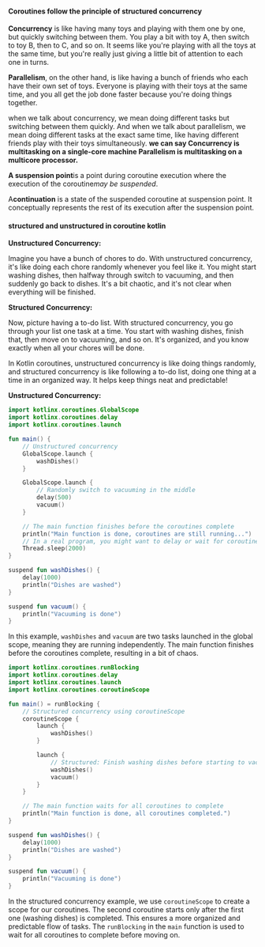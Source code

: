 #### Coroutines follow the principle of structured concurrency

**Concurrency** is like having many toys and playing with them one by one, but quickly switching
between them. You play a bit with toy A, then switch to toy B, then to C, and so on. It seems like
you're playing with all the toys at the same time, but you're really just giving a little bit of
attention to each one in turns.

**Parallelism**, on the other hand, is like having a bunch of friends who each have their own set of
toys. Everyone is playing with their toys at the same time, and you all get the job done faster
because you're doing things together.

when we talk about concurrency, we mean doing different tasks but switching between them quickly.
And when we talk about parallelism, we mean doing different tasks at the exact same time, like
having different friends play with their toys simultaneously. **we can say Concurrency is
multitasking on a single-core machine Parallelism is multitasking on a multicore processor.**

**A suspension point**is a point during coroutine execution where the execution of the coroutine*may
be suspended*.

A**continuation** is a state of the suspended coroutine at suspension point. It conceptually
represents the rest of its execution after the suspension point.

#### structured and unstructured in coroutine kotlin

**Unstructured Concurrency:**

Imagine you have a bunch of chores to do. With unstructured concurrency, it's like doing each chore
randomly whenever you feel like it. You might start washing dishes, then halfway through switch to
vacuuming, and then suddenly go back to dishes. It's a bit chaotic, and it's not clear when
everything will be finished.

**Structured Concurrency:**

Now, picture having a to-do list. With structured concurrency, you go through your list one task at
a time. You start with washing dishes, finish that, then move on to vacuuming, and so on. It's
organized, and you know exactly when all your chores will be done.

In Kotlin coroutines, unstructured concurrency is like doing things randomly, and structured
concurrency is like following a to-do list, doing one thing at a time in an organized way. It helps
keep things neat and predictable!

**Unstructured Concurrency:**

```kt
import kotlinx.coroutines.GlobalScope
import kotlinx.coroutines.delay
import kotlinx.coroutines.launch

fun main() {
    // Unstructured concurrency
    GlobalScope.launch {
        washDishes()
    }

    GlobalScope.launch {
        // Randomly switch to vacuuming in the middle
        delay(500)
        vacuum()
    }

    // The main function finishes before the coroutines complete
    println("Main function is done, coroutines are still running...")
    // In a real program, you might want to delay or wait for coroutines to finish.
    Thread.sleep(2000)
}

suspend fun washDishes() {
    delay(1000)
    println("Dishes are washed")
}

suspend fun vacuum() {
    println("Vacuuming is done")
}

```

In this example, `washDishes` and `vacuum` are two tasks launched in the global scope, meaning they
are running independently. The main function finishes before the coroutines complete, resulting in a
bit of chaos.

```kt
import kotlinx.coroutines.runBlocking
import kotlinx.coroutines.delay
import kotlinx.coroutines.launch
import kotlinx.coroutines.coroutineScope

fun main() = runBlocking {
    // Structured concurrency using coroutineScope
    coroutineScope {
        launch {
            washDishes()
        }

        launch {
            // Structured: Finish washing dishes before starting to vacuum
            washDishes()
            vacuum()
        }
    }

    // The main function waits for all coroutines to complete
    println("Main function is done, all coroutines completed.")
}

suspend fun washDishes() {
    delay(1000)
    println("Dishes are washed")
}

suspend fun vacuum() {
    println("Vacuuming is done")
}

```

In the structured concurrency example, we use `coroutineScope` to create a scope for our coroutines.
The second coroutine starts only after the first one (washing dishes) is completed. This ensures a
more organized and predictable flow of tasks. The `runBlocking` in the `main` function is used to
wait for all coroutines to complete before moving on.
